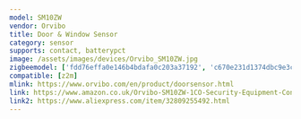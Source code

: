```yaml
---
model: SM10ZW
vendor: Orvibo
title: Door & Window Sensor
category: sensor
supports: contact, batterypct
image: /assets/images/devices/Orvibo_SM10ZW.jpg
zigbeemodel: ['fdd76effa0e146b4bdafa0c203a37192', 'c670e231d1374dbc9e3c6a9fffbd0ae6']
compatible: [z2m]
mlink: https://www.orvibo.com/en/product/doorsensor.html
link: https://www.amazon.co.uk/Orvibo-SM10ZW-1CO-Security-Equipment-Control/dp/B07C9L65NJ
link2: https://www.aliexpress.com/item/32809255492.html
---
```

